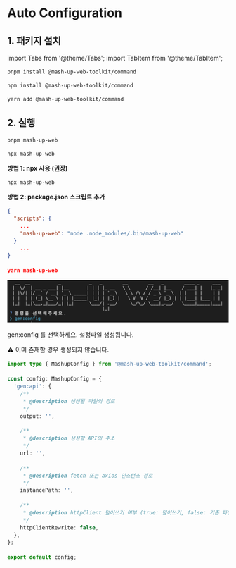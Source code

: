 # Auto Configuration

## 1. 패키지 설치

import Tabs from '@theme/Tabs';
import TabItem from '@theme/TabItem';

<Tabs groupId="package-managers">
  <TabItem value="pnpm1" label="pnpm" default>

```bash
pnpm install @mash-up-web-toolkit/command
```

  </TabItem>
  <TabItem value="npm1" label="npm">

```bash
npm install @mash-up-web-toolkit/command
```

  </TabItem>
  <TabItem value="yarn1" label="yarn">

```bash
yarn add @mash-up-web-toolkit/command
```

  </TabItem>
</Tabs>

## 2. 실행

<Tabs groupId="package-managers">
  <TabItem value="pnpm2" label="pnpm" default>

```bash
pnpm mash-up-web
```

  </TabItem>
  <TabItem value="npm2" label="npm">

```bash
npx mash-up-web
```

  </TabItem>
  <TabItem value="yarn2" label="yarn">

**방법 1: npx 사용 (권장)**

```bash
npx mash-up-web
```

**방법 2: package.json 스크립트 추가**

```json
{
  "scripts": {
    ...
    "mash-up-web": "node .node_modules/.bin/mash-up-web"
  }
    ...
}

yarn mash-up-web
```

  </TabItem>
</Tabs>

![Gen Config](./img/mash-up-web-cli-gen-config.png)

gen:config 를 선택하세요. 설정파일 생성됩니다.

⚠️ 이미 존재할 경우 생성되지 않습니다.

```ts
import type { MashupConfig } from '@mash-up-web-toolkit/command';

const config: MashupConfig = {
  'gen:api': {
    /**
     * @description 생성될 파일의 경로
     */
    output: '',

    /**
     * @description 생성할 API의 주소
     */
    url: '',

    /**
     * @description fetch 또는 axios 인스턴스 경로
     */
    instancePath: '',

    /**
     * @description httpClient 덮어쓰기 여부 (true: 덮어쓰기, false: 기존 파일 사용)
     */
    httpClientRewrite: false,
  },
};

export default config;
```
